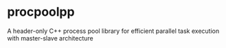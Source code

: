 # procpoolpp
A header-only C++ process pool library for efficient parallel task execution with master-slave architecture
